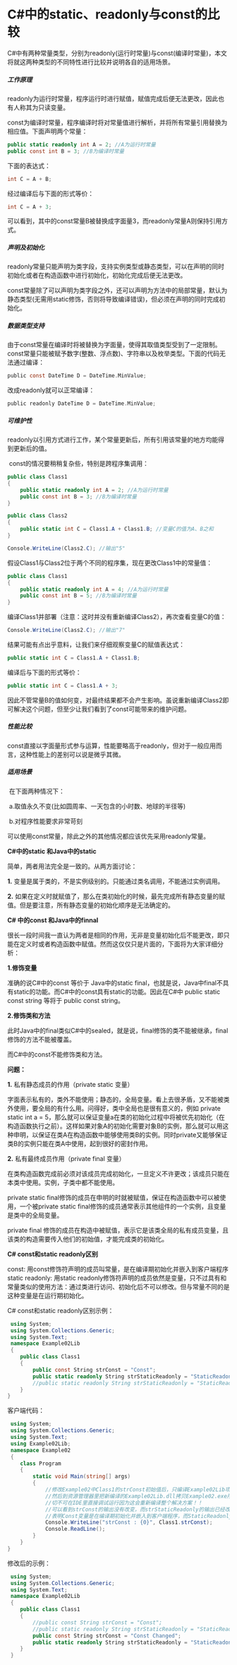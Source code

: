 # C#中的static、readonly与const的比较

 C#中有两种常量类型，分别为readonly(运行时常量)与const(编译时常量)，本文将就这两种类型的不同特性进行比较并说明各自的适用场景。

##### 工作原理

​    readonly为运行时常量，程序运行时进行赋值，赋值完成后便无法更改，因此也有人称其为只读变量。

​    const为编译时常量，程序编译时将对常量值进行解析，并将所有常量引用替换为相应值。
​    下面声明两个常量：

```c#
public static readonly int A = 2; //A为运行时常量
public const int B = 3; //B为编译时常量
```

下面的表达式：

```c#
int C = A + B;
```

经过编译后与下面的形式等价：

```c#
int C = A + 3;
```

可以看到，其中的const常量B被替换成字面量3，而readonly常量A则保持引用方式。

##### 声明及初始化

​    readonly常量只能声明为类字段，支持实例类型或静态类型，可以在声明的同时初始化或者在构造函数中进行初始化，初始化完成后便无法更改。

​    const常量除了可以声明为类字段之外，还可以声明为方法中的局部常量，默认为静态类型(无需用static修饰，否则将导致编译错误)，但必须在声明的同时完成初始化。

##### 数据类型支持

​    由于const常量在编译时将被替换为字面量，使得其取值类型受到了一定限制。const常量只能被赋予数字(整数、浮点数)、字符串以及枚举类型。下面的代码无法通过编译：

```c
public const DateTime D = DateTime.MinValue;
```

改成readonly就可以正常编译：

```c
public readonly DateTime D = DateTime.MinValue;
```

##### 可维护性

​    readonly以引用方式进行工作，某个常量更新后，所有引用该常量的地方均能得到更新后的值。

​    const的情况要稍稍复杂些，特别是跨程序集调用：

```c#
public class Class1
{
    public static readonly int A = 2; //A为运行时常量
    public const int B = 3; //B为编译时常量
}

public class Class2
{
    public static int C = Class1.A + Class1.B; //变量C的值为A、B之和 
}

Console.WriteLine(Class2.C); //输出"5"
```

假设Class1与Class2位于两个不同的程序集，现在更改Class1中的常量值：

```c#
public class Class1
{
    public static readonly int A = 4; //A为运行时常量
    public const int B = 5; //B为编译时常量
}
```

 编译Class1并部署（注意：这时并没有重新编译Class2），再次查看变量C的值：

```c#
Console.WriteLine(Class2.C); //输出"7"
```

结果可能有点出乎意料，让我们来仔细观察变量C的赋值表达式：

```c#
public static int C = Class1.A + Class1.B;
```

编译后与下面的形式等价： 

```c#
public static int C = Class1.A + 3;
```

​     因此不管常量B的值如何变，对最终结果都不会产生影响。虽说重新编译Class2即可解决这个问题，但至少让我们看到了const可能带来的维护问题。

##### 性能比较

​    const直接以字面量形式参与运算，性能要略高于readonly，但对于一般应用而言，这种性能上的差别可以说是微乎其微。



##### 适用场景

​    在下面两种情况下：

​    a.取值永久不变(比如圆周率、一天包含的小时数、地球的半径等)

​    b.对程序性能要求非常苛刻

​    可以使用const常量，除此之外的其他情况都应该优先采用readonly常量。

 

**C#中的static 和Java中的static**

简单，两者用法完全是一致的。从两方面讨论：

**1.** 变量是属于类的，不是实例级别的。只能通过类名调用，不能通过实例调用。

**2.** 如果在定义时就赋值了，那么在类初始化的时候，最先完成所有静态变量的赋值。但是要注意，所有静态变量的初始化顺序是无法确定的。



**C# 中的const 和Java中的finnal**

很长一段时间我一直认为两者是相同的作用，无非是变量初始化后不能更改，即只能在定义时或者构造函数中赋值。然而这仅仅只是片面的，下面将为大家详细分析：

**1.修饰变量**

准确的说C#中的const 等价于 Java中的static final，也就是说，Java中final不具有static的功能。而C#中的const具有static的功能。因此在C#中 public static const string 等将于 public const string。

**2.修饰类和方法**

此时Java中的final类似C#中的sealed，就是说，final修饰的类不能被继承，final修饰的方法不能被覆盖。

而C#中的const不能修饰类和方法。

**问题：**

**1.** 私有静态成员的作用（private static 变量）

字面表示私有的，类外不能使用；静态的，全局变量。看上去很矛盾，又不能被类外使用，要全局的有什么用。问得好，类中全局也是很有意义的，例如 private static int a = 5，那么就可以保证变量a在类的初始化过程中将被优先初始化（在构造函数执行之前）。这样如果对象A的初始化需要对象B的实例，那么就可以用这种申明，以保证在类A在构造函数中能够使用类B的实例。同时private又能够保证类B的实例只能在类A中使用，起到很好的密封作用。

**2.** 私有最终成员作用（private final 变量）

在类构造函数完成前必须对该成员完成初始化，一旦定义不许更改；该成员只能在本类中使用。实例，子类中都不能使用。

private static final修饰的成员在申明的时就被赋值，保证在构造函数中可以被使用，一个被private static final修饰的成员通常表示其他组件的一个实例，且变量是类中的全局变量。

private final     修饰的成员在构造中被赋值，表示它是该类全局的私有成员变量，且该类的构造需要传入他们的初始值，才能完成类的初始化。




**C# const和static readonly区别**

const: 用const修饰符声明的成员叫常量，是在编译期初始化并嵌入到客户端程序 
 static readonly: 用static readonly修饰符声明的成员依然是变量，只不过具有和常量类似的使用方法：通过类进行访问、初始化后不可以修改。但与常量不同的是这种变量是在运行期初始化。

C# const和static readonly区别示例：

```c#
 using System;  
 using System.Collections.Generic;  
 using System.Text;     
 namespace Example02Lib  
 {  
 	public class Class1  
 	{  
 		public const String strConst = "Const";  
 		public static readonly String strStaticReadonly = "StaticReadonly";  			//public const String strConst = "Const Changed";  
 		//public static readonly String strStaticReadonly = "StaticReadonly Changed";  
 	} 
} 
```

客户端代码：

```c#
 using System; 
 using System.Collections.Generic;  
 using System.Text;  
 using Example02Lib;
 namespace Example02  
 {  
 	class Program  
 	{  
 		static void Main(string[] args)  
 		{  
            //修改Example02中Class1的strConst初始值后，只编译Example02Lib项目  
            //然后到资源管理器里把新编译的Example02Lib.dll拷贝Example02.exe所在的目录，执行Example02.exe  
            //切不可在IDE里直接调试运行因为这会重新编译整个解决方案！！   
            //可以看到strConst的输出没有改变，而strStaticReadonly的输出已经改变  
            //表明Const变量是在编译期初始化并嵌入到客户端程序，而StaticReadonly是在运行时初始化的 
            Console.WriteLine("strConst : {0}", Class1.strConst);  							 							Console.WriteLine("strStaticReadonly : {0}", Class1.strStaticReadonly);   			
            Console.ReadLine(); 
 		} 
    }  
} 
```

修改后的示例：

```c#
 using System;  
 using System.Collections.Generic;  
 using System.Text;     
 namespace Example02Lib  
 {  
 	public class Class1  
 	{  
        //public const String strConst = "Const";
        //public static readonly String strStaticReadonly = "StaticReadonly";  
        public const String strConst = "Const Changed"; 
        public static readonly String strStaticReadonly = "StaticReadonly Changed";  
    }  
 } 
```